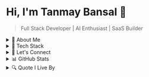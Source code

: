 # Hi, I'm Tanmay Bansal 👋

> Full Stack Developer | AI Enthusiast | SaaS Builder

<details>
<summary>🚀 About Me</summary>

- 🌟 B.Tech IT student at Delhi Technological University (DTU).
- 💡 Passionate about building scalable SaaS products and AI-powered platforms.
- 📢 Currently heavily contributing to Sugar Labs
- 👋 Beginning my web3 journey with solana and rust
- 🔄 Constantly learning and pushing the boundaries of technology.
- 💭 I love collaborating on impactful projects and open-source contributions.

</details>

<details>
<summary>🔧 Tech Stack</summary>

**Languages:**
- C++ | Python | TypeScript | SQL | HTML | CSS

**Frameworks/Libraries:**
- Next.js | React.js | Node.js | LangChain | Prisma | Tailwind CSS | TensorFlow | Scikit-learn

**Databases:**
- PostgreSQL | MongoDB | Firebase | NeonDB

**Tools:**
- Git/GitHub | Stripe | Appwrite | Mailtrap | Cloudflare Workers | Postman

**Other Skills:**
- Machine Learning | Deep Learning | Data Structures and Algorithms | Database Management

</details>

<details>
<summary>📢 Let's Connect</summary>

- **Portfolio:** [tanmay.space](https://tanmay.space)
- **LinkedIn:** [Tanmay Bansal](https://www.linkedin.com/in/tanmay-bansal-40bb44199/)
- **GitHub:** [TanmayBansa1](https://github.com/TanmayBansa1)
- **Email:** [tanmaybansal_se22a13_09@dtu.ac.in](mailto:tanmaybansal_se22a13_09@dtu.ac.in)

</details>

<details>
<summary>📊 GitHub Stats</summary>

<p align="center">
  <img src="https://github-readme-stats.vercel.app/api?username=TanmayBansa1&show_icons=true&theme=tokyonight" alt="Tanmay's GitHub Stats" />
  <br />
  <img src="https://github-readme-streak-stats.herokuapp.com/?user=TanmayBansa1&theme=tokyonight" alt="Tanmay's GitHub Streak" />
  <br />
  <img src="https://github-readme-stats.vercel.app/api/top-langs/?username=TanmayBansa1&layout=compact&theme=tokyonight" alt="Top Languages" />
</p>

</details>

<details>
<summary>🔍 Quote I Live By</summary>

> "Stay hungry, stay foolish." – Steve Jobs

</details>
